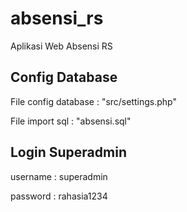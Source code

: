 # absensi_rs
Aplikasi Web Absensi RS

## Config Database
File config database : "src/settings.php"

File import sql : "absensi.sql"

## Login Superadmin
username : superadmin

password : rahasia1234
